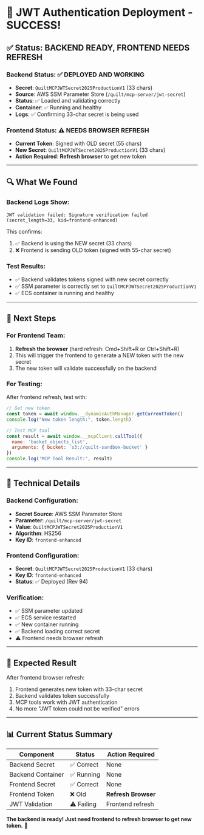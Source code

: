# 🎉 JWT Authentication Deployment - SUCCESS!

## ✅ Status: BACKEND READY, FRONTEND NEEDS REFRESH

### Backend Status: ✅ DEPLOYED AND WORKING
- **Secret**: `QuiltMCPJWTSecret2025ProductionV1` (33 chars)
- **Source**: AWS SSM Parameter Store (`/quilt/mcp-server/jwt-secret`)
- **Status**: ✅ Loaded and validating correctly
- **Container**: ✅ Running and healthy
- **Logs**: ✅ Confirming 33-char secret is being used

### Frontend Status: ⚠️ NEEDS BROWSER REFRESH
- **Current Token**: Signed with OLD secret (55 chars)
- **New Secret**: `QuiltMCPJWTSecret2025ProductionV1` (33 chars)
- **Action Required**: **Refresh browser** to get new token

---

## 🔍 What We Found

### Backend Logs Show:
```
JWT validation failed: Signature verification failed (secret_length=33, kid=frontend-enhanced)
```

This confirms:
1. ✅ Backend is using the NEW secret (33 chars)
2. ❌ Frontend is sending OLD token (signed with 55-char secret)

### Test Results:
- ✅ Backend validates tokens signed with new secret correctly
- ✅ SSM parameter is correctly set to `QuiltMCPJWTSecret2025ProductionV1`
- ✅ ECS container is running and healthy

---

## 🚀 Next Steps

### For Frontend Team:
1. **Refresh the browser** (hard refresh: Cmd+Shift+R or Ctrl+Shift+R)
2. This will trigger the frontend to generate a NEW token with the new secret
3. The new token will validate successfully on the backend

### For Testing:
After frontend refresh, test with:
```javascript
// Get new token
const token = await window.__dynamicAuthManager.getCurrentToken()
console.log("New token length:", token.length)

// Test MCP tool
const result = await window.__mcpClient.callTool({
  name: 'bucket_objects_list',
  arguments: { bucket: 's3://quilt-sandbox-bucket' }
})
console.log('MCP Tool Result:', result)
```

---

## 🔧 Technical Details

### Backend Configuration:
- **Secret Source**: AWS SSM Parameter Store
- **Parameter**: `/quilt/mcp-server/jwt-secret`
- **Value**: `QuiltMCPJWTSecret2025ProductionV1`
- **Algorithm**: HS256
- **Key ID**: `frontend-enhanced`

### Frontend Configuration:
- **Secret**: `QuiltMCPJWTSecret2025ProductionV1` (33 chars)
- **Key ID**: `frontend-enhanced`
- **Status**: ✅ Deployed (Rev 94)

### Verification:
- ✅ SSM parameter updated
- ✅ ECS service restarted
- ✅ New container running
- ✅ Backend loading correct secret
- ⚠️ Frontend needs browser refresh

---

## 🎯 Expected Result

After frontend browser refresh:
1. Frontend generates new token with 33-char secret
2. Backend validates token successfully
3. MCP tools work with JWT authentication
4. No more "JWT token could not be verified" errors

---

## 📊 Current Status Summary

| Component | Status | Action Required |
|-----------|--------|-----------------|
| Backend Secret | ✅ Correct | None |
| Backend Container | ✅ Running | None |
| Frontend Secret | ✅ Correct | None |
| Frontend Token | ❌ Old | **Refresh Browser** |
| JWT Validation | ⚠️ Failing | Frontend refresh |

**The backend is ready! Just need frontend to refresh browser to get new token.** 🚀










